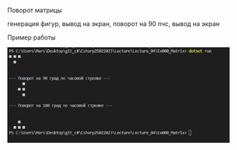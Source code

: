 Поворот матрицы

генерация фигур, вывод на экран, поворот на 90 пчс, вывод на экран 

Пример работы


![](image.png)
